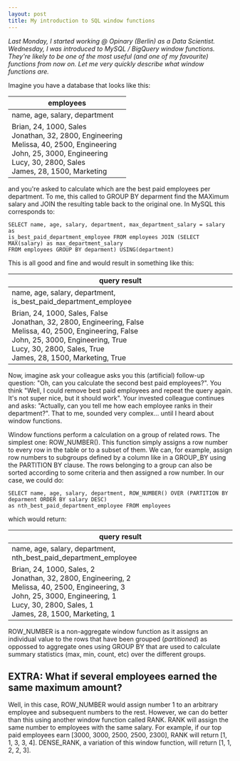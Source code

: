 ```yaml
---
layout: post
title: My introduction to SQL window functions
---
```

*Last Monday, I started working @ Opinary (Berlin) as a Data Scientist. Wednesday, I was introduced
to MySQL / BigQuery window functions. They're likely to be one of the most useful (and one of
my favourite) functions from now on. Let me very quickly describe what window functions are.*

Imagine you have a database that looks like this:

|employees   |
|-------------------    |
|name, age, salary, department |
|Brian, 24, 1000, Sales <br>Jonathan, 32, 2800, Engineering<br>Melissa, 40, 2500, Engineering<br>John, 25, 3000, Engineering<br>Lucy, 30, 2800, Sales<br> James, 28, 1500, Marketing|

and you're asked to calculate which are the best paid employees per department. To me, this called
to GROUP BY deparment find the MAXimum salary and JOIN the resulting table back to the original one.
In MySQL this corresponds to:

```
SELECT name, age, salary, department, max_department_salary = salary as
is_best_paid_department_employee FROM employees JOIN (SELECT MAX(salary) as max_department_salary
FROM employees GROUP BY deparment) USING(department)
```

This is all good and fine and would result in something like this:

|query result|
|-------------------    |
|name, age, salary, department, is_best_paid_department_employee |
|Brian, 24, 1000, Sales, False <br>Jonathan, 32, 2800, Engineering, False <br>Melissa, 40, 2500, Engineering, False <br> John, 25, 3000, Engineering, True<br>Lucy, 30, 2800, Sales, True<br> James, 28, 1500, Marketing, True|

Now, imagine ask your colleague asks you this (artificial) follow-up question: "Oh, can you calculate
the second best paid employees?". You think "Well, I could remove best paid employees and repeat the query again.
It's not super nice, but it should work". Your invested colleague continues and asks:
"Actually, can you tell me how each employee ranks in their department?". That to me, sounded very
complex... until I heard about window functions.

Window functions perform a calculation on a group of related rows. The simplest one: ROW_NUMBER().
This function simply assigns a row number to every row in the table or to a subset of them. We can,
for example, assign row numbers to subgroups defined by a column like in a GROUP_BY using
the PARTITION BY clause. The rows belonging to a group can also be sorted according to some 
criteria and then assigned a row number. In our case, we could do:

```
SELECT name, age, salary, department, ROW_NUMBER() OVER (PARTITION BY deparment ORDER BY salary DESC)
as nth_best_paid_department_employee FROM employees
```

which would return:

|query result|
|-------------------    |
|name, age, salary, department, nth_best_paid_department_employee |
|Brian, 24, 1000, Sales, 2<br>Jonathan, 32, 2800, Engineering, 2<br>Melissa, 40, 2500, Engineering, 3<br>John, 25, 3000, Engineering, 1<br>Lucy, 30, 2800, Sales, 1<br> James, 28, 1500, Marketing, 1|

ROW_NUMBER is a non-aggregate window function as it assigns an individual value to the
rows that have been grouped (_partitioned_) as oppossed to aggregate ones using GROUP BY that are
used to calculate summary statistics (max, min, count, etc) over the different groups.

## EXTRA: What if several employees earned the same maximum amount?
Well, in this case, ROW_NUMBER would assign number 1 to an arbitrary employee and subsequent numbers
to the rest. However, we can do better than this using another window function called RANK. 
RANK will assign the same number to employees with the same salary. For example, if
our top paid employees earn [3000, 3000, 2500, 2500, 2300], RANK will return [1, 1, 3, 3, 4]. DENSE_RANK,
a variation of this window function, will return [1, 1, 2, 2, 3].
